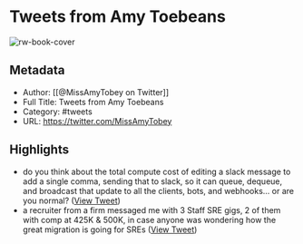 # Tweets from Amy Toebeans

![rw-book-cover](https://pbs.twimg.com/profile_images/1577331488642588672/xQ0fnByh.jpg)

## Metadata
- Author: [[@MissAmyTobey on Twitter]]
- Full Title: Tweets from Amy Toebeans
- Category: #tweets
- URL: https://twitter.com/MissAmyTobey

## Highlights
- do you think about the total compute cost of editing a slack message to add a single comma, sending that to slack, so it can queue, dequeue, and broadcast that update to all the clients, bots, and webhooks... or are you normal? ([View Tweet](https://twitter.com/MissAmyTobey/status/1516206859874566146))
- a recruiter from a firm messaged me with 3 Staff SRE gigs, 2 of them with comp at 425K & 500K, in case anyone was wondering how the great migration is going for SREs ([View Tweet](https://twitter.com/MissAmyTobey/status/1497379212214222851))
